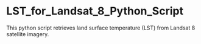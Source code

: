# LST_for_Landsat_8_Python_Script
This python script retrieves land surface temperature (LST) from Landsat 8 satellite imagery.